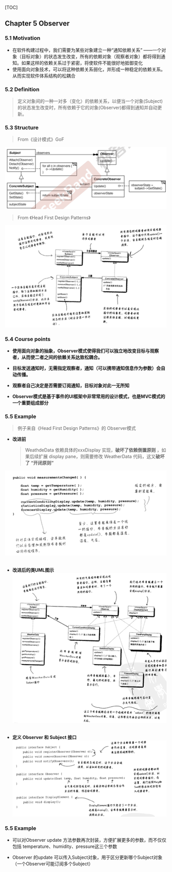 [TOC]

## Chapter 5 Observer

### 5.1 Motivation
* 在软件构建过程中，我们需要为某些对象建立一种“通知依赖关系” ——一个对象（目标对象）的状态发生改变，所有的依赖对象（观察者对象）都将得到通知。如果这样的依赖关系过于紧密，将使软件不能很好地抵御变化
    <br>
* 使用面向对象技术，可以将这种依赖关系弱化，并形成一种稳定的依赖关系。从而实现软件体系结构的松耦合


### 5.2 Definition
> 定义对象间的一种一对多（变化）的依赖关系，以便当一个对象(Subject)的状态发生改变时，所有依赖于它的对象(Observer)都得到通知并自动更新。

### 5.3 Structure
> From《设计模式》GoF  
> 
![](img/observer_structure.png)

> From 《Head First Design Patterns》

![](img/observer_structure3.png)

### 5.4 Course points
* **使用面向对象的抽象，Observer模式使得我们可以独立地改变目标与观察者，从而使二者之间的依赖关系达致松耦合。**
    <br>

* **目标发送通知时，无需指定观察者，通知（可以携带通知信息作为参数）会自动传播。**
    <br>
* **观察者自己决定是否需要订阅通知，目标对象对此一无所知**
    <br>

* **Observer模式是基于事件的UI框架中非常常用的设计模式，也是MVC模式的一个重要组成部分**

### 5.5 Example 
> 例子来自《Head First Design Patterns》的 Observer模式

* **改进前**
  > WeathdeData 依赖具体的xxxDisplay 实现，**破坏了依赖倒置原则** ，如果后续扩展 display pane，则需要修改 WeatherData 代码，这又**破坏了 “开闭原则”**

![](img/2020-10-17-19-03-40.png)
    <br>
    <br>

* **改进后的类UML图示**
![](img/2020-10-17-18-59-36.png)
    <br>
    <br>

* **定义 Observer 和 Subject 接口**
![](img/2020-10-17-19-00-46.png)

### 5.5 Example 
* 可以对Observer update 方法参数再次封装，方便扩展更多的参数，而不仅仅包括 temperature、humidity、pressure这三个参数
    <br>

* Observer 的update 可以传入Subject对象，用于区分更新哪个Subject对象（一个Observer可能订阅多个Subject）